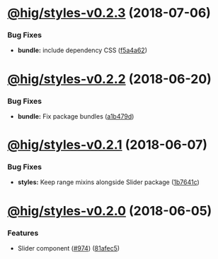 <a name="@hig/styles-v0.2.3"></a>
# [@hig/styles-v0.2.3](https://github.com/Autodesk/hig/compare/@hig/styles@0.2.2...@hig/styles@0.2.3) (2018-07-06)


### Bug Fixes

* **bundle:** include dependency CSS ([f5a4a62](https://github.com/Autodesk/hig/commit/f5a4a62))

<a name="@hig/styles-v0.2.2"></a>
# [@hig/styles-v0.2.2](https://github.com/Autodesk/hig/compare/@hig/styles@0.2.1...@hig/styles@0.2.2) (2018-06-20)


### Bug Fixes

* **bundle:** Fix package bundles ([a1b479d](https://github.com/Autodesk/hig/commit/a1b479d))

<a name="@hig/styles-v0.2.1"></a>
# [@hig/styles-v0.2.1](https://github.com/Autodesk/hig/compare/@hig/styles@0.2.0...@hig/styles@0.2.1) (2018-06-07)


### Bug Fixes

* **styles:** Keep range mixins alongside Slider package ([1b7641c](https://github.com/Autodesk/hig/commit/1b7641c))

<a name="@hig/styles-v0.2.0"></a>
# [@hig/styles-v0.2.0](https://github.com/Autodesk/hig/compare/@hig/styles@0.1.1...@hig/styles@0.2.0) (2018-06-05)


### Features

* Slider component ([#974](https://github.com/Autodesk/hig/issues/974)) ([81afec5](https://github.com/Autodesk/hig/commit/81afec5))
